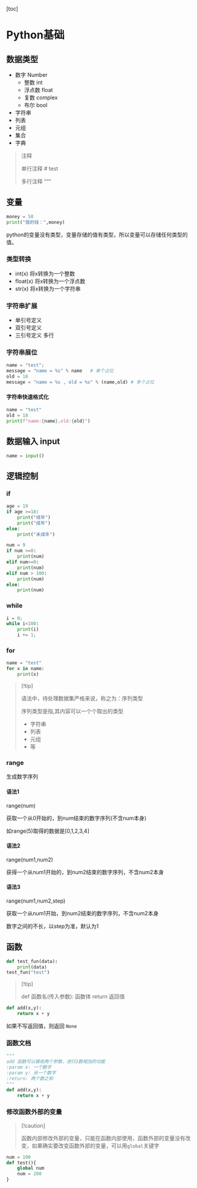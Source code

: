[toc]

# Python基础

## 数据类型

*   数字 Number
    *   整数 int
    *   浮点数 float
    *   复数 complex
    *   布尔 bool
*   字符串
*   列表
*   元组
*   集合
*   字典

>   注释
>
>   单行注释  # test
>
>   多行注释 “““

## 变量

~~~ python
money = 50
print("我的钱：",money)
~~~

python的变量没有类型，变量存储的值有类型，所以变量可以存储任何类型的值。

### 类型转换

*   int(x) 将x转换为一个整数
*   float(x) 将x转换为一个浮点数
*   str(x) 将x转换为一个字符串

 ### 字符串扩展

*   单引号定义
*   双引号定义
*   三引号定义 多行

### 字符串展位

~~~ python
name = "test";
message = "name = %s" % name   # 单个占位
old = 18
message = "name = %s , old = %s" % (name,old) # 多个占位
~~~

#### 字符串快速格式化

~~~ python
name = "test"
old = 18
print(f"name:{name},old:{old}")
~~~

## 数据输入 input

~~~ python
name = input()
~~~

## 逻辑控制

### if

~~~ python
age = 19
if age >=18:
	print("成年")
    print("成年")
else:
    print("未成年")
~~~

~~~ python
num = 9
if num >=0:
    print(num)
elif num<=0:
    print(num)
elif num > 100:
    print(num)
else:
    print(num)
~~~

### while

~~~ python
i = 0;
while i<100:
    print(i)
    i += 1;
~~~

### for

~~~ python
name = "test"
for x in name:
    print(x)
~~~

>   [!tip]
>
>   语法中，待处理数据集严格来说，称之为：序列类型
>
>   序列类型是指,其内容可以一个个取出的类型
>
>   *   字符串
>   *   列表
>   *   元组
>   *   等

### range

生成数字序列

#### 语法1 

range(num)

获取一个从0开始的，到num结束的数字序列(不含num本身)

如range(5)取得的数据是[0,1,2,3,4]

#### 语法2

range(num1,num2)

获得一个从num1开始的，到num2结束的数字序列，不含num2本身

#### 语法3

range(num1,num2,step)

获取一个从num1开始，到num2结束的数字序列，不含num2本身

数字之间的不长，以step为准，默认为1

## 函数

~~~ python
def test_fun(data):
    print(data)
test_fun("test")
~~~

>   [!tip]
>
>   def 函数名(传入参数):
>       函数体
>       return 返回值

~~~ python
def add(x,y):
    return x + y
~~~

如果不写返回值，则返回 `None`

### 函数文档

~~~ python
"""
add 函数可以接收两个参数，进行2数相加的功能
:param x: 一个数字
:param y: 另一个数字
:return: 两个数之和
"""
def add(x,y):
    return x + y
~~~

### 修改函数外部的变量

>   [!caution]
>
>   函数内部修改外部的变量，只能在函数内部使用，函数外部的变量没有改变，如果确实要改变函数外部的变量，可以用`global`关键字

~~~ python
num = 100
def test(){
    global num
    num = 200
}
~~~



